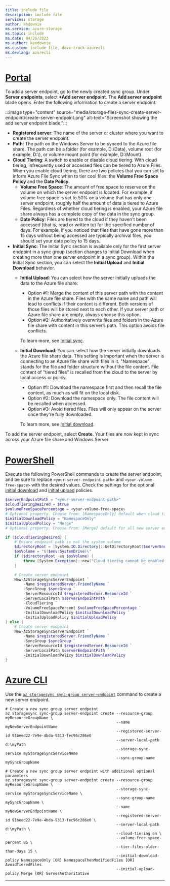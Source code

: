 ```yaml
---
title: include file
description: include file
services: storage
author: khdownie
ms.service: azure-storage
ms.topic: include
ms.date: 04/26/2023
ms.author: kendownie
ms.custom: include file, devx-track-azurecli 
ms.devlang: azurecli
---
```


# [Portal](#tab/azure-portal)
To add a server endpoint, go to the newly created sync group. Under **Server endpoints**, select **+Add server endpoint**. The **Add server endpoint** blade opens. Enter the following information to create a server endpoint:

:::image type="content" source="media/storage-files-sync-create-server-endpoint/create-server-endpoint.png" alt-text="Screenshot showing the add server endpoint blade.":::

- **Registered server**: The name of the server or cluster where you want to create the server endpoint.
- **Path**: The path on the Windows Server to be synced to the Azure file share. The path can be a folder (for example, D:\Data), volume root (for example, D:\\\), or volume mount point (for example, D:\Mount).
- **Cloud Tiering**: A switch to enable or disable cloud tiering. With cloud tiering, infrequently used or accessed files can be tiered to Azure Files. When you enable cloud tiering, there are two policies that you can set to inform Azure File Sync when to tier cool files: the **Volume Free Space Policy** and the **Date Policy**.
    - **Volume Free Space**: The amount of free space to reserve on the volume on which the server endpoint is located. For example, if volume free space is set to 50% on a volume that has only one server endpoint, roughly half the amount of data is tiered to Azure Files. Regardless of whether cloud tiering is enabled, your Azure file share always has a complete copy of the data in the sync group.
    - **Date Policy**: Files are tiered to the cloud if they haven't been accessed (that is, read or written to) for the specified number of days. For example, if you noticed that files that have gone more than 15 days without being accessed are typically archival files, you should set your date policy to 15 days.
- **Initial Sync**: The Initial Sync section is available only for the first server endpoint in a sync group (section changes to Initial Download when creating more than one server endpoint in a sync group). Within the Initial Sync section, you can select the **Initial Upload** and **Initial Download** behavior. 
    - **Initial Upload**: You can select how the server initially uploads the data to the Azure file share:
        -  Option #1: Merge the content of this server path with the content in the Azure file share. Files with the same name and path will lead to conflicts if their content is different. Both versions of those files will be stored next to each other. If your server path or Azure file share are empty, always choose this option.
        -  Option #2: Authoritatively overwrite files and folders in the Azure file share with content in this server’s path. This option avoids file conflicts.
       
       To learn more, see [Initial sync](../articles/storage/file-sync/file-sync-server-endpoint-create.md#initial-sync-section).

    - **Initial Download**: You can select how the server initially downloads the Azure file share data. This setting is important when the server is connecting to an Azure file share with files in it. "Namespace" stands for the file and folder structure without the file content. File content of "tiered files" is recalled from the cloud to the server by local access or policy.
        -  Option #1: Download the namespace first and then recall the file content, as much as will fit on the local disk.
        -  Option #2: Download the namespace only. The file content will be recalled when accessed.
        -  Option #3: Avoid tiered files. Files will only appear on the server once they're fully downloaded.

       To learn more, see [Initial download](../articles/storage/file-sync/file-sync-server-endpoint-create.md#initial-download-section).

To add the server endpoint, select **Create**. Your files are now kept in sync across your Azure file share and Windows Server.

# [PowerShell](#tab/azure-powershell)
Execute the following PowerShell commands to create the server endpoint, and be sure to replace `<your-server-endpoint-path>` and `<your-volume-free-space>` with the desired values. Check the settings for the optional [initial download](../articles/storage/file-sync/file-sync-server-endpoint-create.md#initial-download-section) and [initial upload](../articles/storage/file-sync/file-sync-server-endpoint-create.md#initial-sync-section) policies.

```powershell
$serverEndpointPath = "<your-server-endpoint-path>"
$cloudTieringDesired = $true
$volumeFreeSpacePercentage = <your-volume-free-space>
# Optional property. Choose from: [NamespaceOnly] default when cloud tiering is enabled. [NamespaceThenModifiedFiles] default when cloud tiering is disabled. [AvoidTieredFiles] only available when cloud tiering is disabled.
$initialDownloadPolicy = "NamespaceOnly"
$initialUploadPolicy = "Merge"
# Optional property. Choose from: [Merge] default for all new server endpoints. Content from the server and the cloud merge. This is the right choice if one location is empty or other server endpoints already exist in the sync group. [ServerAuthoritative] This is the right choice when you seeded the Azure file share (e.g. with Data Box) AND you are connecting the server location you seeded from. This enables you to catch up the Azure file share with the changes that happened on the local server since the seeding.

if ($cloudTieringDesired) {
    # Ensure endpoint path is not the system volume
    $directoryRoot = [System.IO.Directory]::GetDirectoryRoot($serverEndpointPath)
    $osVolume = "$($env:SystemDrive)\"
    if ($directoryRoot -eq $osVolume) {
        throw [System.Exception]::new("Cloud tiering cannot be enabled on the system volume")
    }

    # Create server endpoint
    New-AzStorageSyncServerEndpoint `
        -Name $registeredServer.FriendlyName `
        -SyncGroup $syncGroup `
        -ServerResourceId $registeredServer.ResourceId `
        -ServerLocalPath $serverEndpointPath `
        -CloudTiering `
        -VolumeFreeSpacePercent $volumeFreeSpacePercentage `
        -InitialDownloadPolicy $initialDownloadPolicy `
        -InitialUploadPolicy $initialUploadPolicy
} else {
    # Create server endpoint
    New-AzStorageSyncServerEndpoint `
        -Name $registeredServer.FriendlyName `
        -SyncGroup $syncGroup `
        -ServerResourceId $registeredServer.ResourceId `
        -ServerLocalPath $serverEndpointPath `
        -InitialDownloadPolicy $initialDownloadPolicy
}
```

# [Azure CLI](#tab/azure-cli)

Use the [`az storagesync sync-group server-endpoint`](/cli/azure/storagesync/sync-group/server-endpoint#az-storagesync-sync-group-server-endpoint-create) command to create a new server endpoint.

```azurecli
# Create a new sync group server endpoint 
az storagesync sync-group server-endpoint create --resource-group myResourceGroupName \
                                                 --name myNewServerEndpointName
                                                 --registered-server-id 91beed22-7e9e-4bda-9313-fec96c286e0
                                                 --server-local-path d:\myPath
                                                 --storage-sync-service myStorageSyncServiceNAme
                                                 --sync-group-name mySyncGroupName

# Create a new sync group server endpoint with additional optional parameters
az storagesync sync-group server-endpoint create --resource-group myResourceGroupName \
                                                 --storage-sync-service myStorageSyncServiceName \
                                                 --sync-group-name mySyncGroupName \
                                                 --name myNewServerEndpointName \
                                                 --registered-server-id 91beed22-7e9e-4bda-9313-fec96c286e0 \
                                                 --server-local-path d:\myPath \
                                                 --cloud-tiering on \
                                                 --volume-free-space-percent 85 \
                                                 --tier-files-older-than-days 15 \
                                                 --initial-download-policy NamespaceOnly [OR] NamespaceThenModifiedFiles [OR] AvoidTieredFiles
                                                 --initial-upload-policy Merge [OR] ServerAuthoritative

```

---
